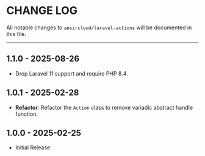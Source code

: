 # CHANGE LOG

All notable changes to `aesircloud/laravel-actions` will be documented in this file.

---

## 1.1.0 - 2025-08-26
- Drop Laravel 11 support and require PHP 8.4.

## 1.0.1 - 2025-02-28
- **Refactor**: Refactor the `Action` class to remove variadic abstract handle function.

## 1.0.0 - 2025-02-25
- Initial Release
